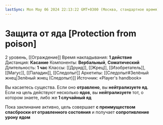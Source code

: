 ```yaml
---
lastSync: Mon May 06 2024 22:13:22 GMT+0300 (Москва, стандартное время)
---
```

# Защита от яда [Protection from poison]
2 уровень, [[Ограждение]]
Время накладывания: **1 действие**
Дистанция: **Касание**
Компоненты: **Вербальный**, **Соматический**
Длительность: **1 час**
Классы: [[Друид]], [[Жрец]], [[Изобретатель]], [[Магус]], [[Паладин]], [[Следопыт]]
Архетипы: [[Следопыт#Зелёный жнец|Зелёный жнец (Следопыт)]]
Источник: «Player's handbook»

Вы касаетесь существа. Если оно **отравлено**, вы **нейтрализуете яд**. Если на цель действуют несколько **ядов**, вы **нейтрализуете** тот, о котором знаете, либо же **1 случайный яд**

Пока заклинание активно, цель совершает **с преимуществом спасброски от отравленного состояния** и получает **сопротивление урону ядом**